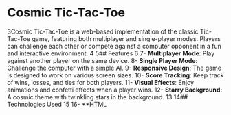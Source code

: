 # Cosmic Tic-Tac-Toe

3Cosmic Tic-Tac-Toe is a web-based implementation of the classic Tic-Tac-Toe game, featuring both multiplayer and single-player modes. Players can challenge each other or compete against a computer opponent in a fun and interactive environment.
4
5## Features
6
7- **Multiplayer Mode**: Play against another player on the same device.
8- **Single Player Mode**: Challenge the computer with a simple AI.
9- **Responsive Design**: The game is designed to work on various screen sizes.
10- **Score Tracking**: Keep track of wins, losses, and ties for both players.
11- **Visual Effects**: Enjoy animations and confetti effects when a player wins.
12- **Starry Background**: A cosmic theme with twinkling stars in the background.
13
14## Technologies Used
15
16- **HTML
